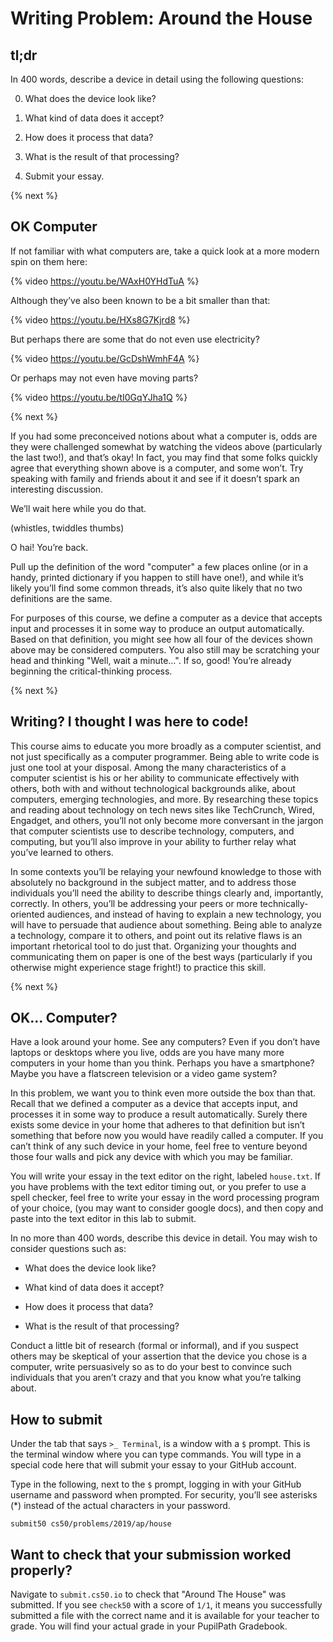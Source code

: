 # Writing Problem: Around the House

## tl;dr

In 400 words, describe a device in detail using the following questions:

0. What does the device look like?

1. What kind of data does it accept?

2. How does it process that data?

3. What is the result of that processing?

4. Submit your essay.

{% next %}

## OK Computer

If not familiar with what computers are, take a quick look at a more modern spin on them here:

{% video https://youtu.be/WAxH0YHdTuA %}

Although they’ve also been known to be a bit smaller than that:

{% video https://youtu.be/HXs8G7Kjrd8 %}

But perhaps there are some that do not even use electricity?

{% video https://youtu.be/GcDshWmhF4A %}

Or perhaps may not even have moving parts?

{% video https://youtu.be/tI0GqYJha1Q %}

{% next %}

If you had some preconceived notions about what a computer is, odds are they were challenged somewhat by watching the videos above (particularly the last two!), and that’s okay! In fact, you may find that some folks quickly agree that everything shown above is a computer, and some won’t. Try speaking with family and friends about it and see if it doesn’t spark an interesting discussion.

We’ll wait here while you do that.

(whistles, twiddles thumbs)

O hai! You’re back.

Pull up the definition of the word "computer" a few places online (or in a handy, printed dictionary if you happen to still have one!), and while it’s likely you’ll find some common threads, it’s also quite likely that no two definitions are the same.

For purposes of this course, we define a computer as a device that accepts input and processes it in some way to produce an output automatically. Based on that definition, you might see how all four of the devices shown above may be considered computers. You also still may be scratching your head and thinking "Well, wait a minute…​". If so, good! You’re already beginning the critical-thinking process.

{% next %}

## Writing? I thought I was here to code!

This course aims to educate you more broadly as a computer scientist, and not just specifically as a computer programmer. Being able to write code is just one tool at your disposal. Among the many characteristics of a computer scientist is his or her ability to communicate effectively with others, both with and without technological backgrounds alike, about computers, emerging technologies, and more. By researching these topics and reading about technology on tech news sites like TechCrunch, Wired, Engadget, and others, you’ll not only become more conversant in the jargon that computer scientists use to describe technology, computers, and computing, but you’ll also improve in your ability to further relay what you’ve learned to others.

In some contexts you’ll be relaying your newfound knowledge to those with absolutely no background in the subject matter, and to address those individuals you’ll need the ability to describe things clearly and, importantly, correctly. In others, you’ll be addressing your peers or more technically-oriented audiences, and instead of having to explain a new technology, you will have to persuade that audience about something. Being able to analyze a technology, compare it to others, and point out its relative flaws is an important rhetorical tool to do just that. Organizing your thoughts and communicating them on paper is one of the best ways (particularly if you otherwise might experience stage fright!) to practice this skill.

{% next %}

## OK… Computer?

Have a look around your home. See any computers? Even if you don’t have laptops or desktops where you live, odds are you have many more computers in your home than you think. Perhaps you have a smartphone? Maybe you have a flatscreen television or a video game system?

In this problem, we want you to think even more outside the box than that. Recall that we defined a computer as a device that accepts input, and processes it in some way to produce a result automatically. Surely there exists some device in your home that adheres to that definition but isn’t something that before now you would have readily called a computer. If you can’t think of any such device in your home, feel free to venture beyond those four walls and pick any device with which you may be familiar.

You will write your essay in the text editor on the right, labeled `house.txt`. If you have problems with the text editor timing out, or you prefer to use a spell checker, feel free to write your essay in the word processing program of your choice,  (you may want to consider google docs), and then copy and paste into the text editor in this lab to submit.

In no more than 400 words, describe this device in detail. You may wish to consider questions such as:

* What does the device look like?

* What kind of data does it accept?

* How does it process that data?

* What is the result of that processing?

Conduct a little bit of research (formal or informal), and if you suspect others may be skeptical of your assertion that the device you chose is a computer, write persuasively so as to do your best to convince such individuals that you aren’t crazy and that you know what you’re talking about.

## How to submit

Under the tab that says `>_ Terminal`, is a window with a `$` prompt. This is the terminal window where you can type commands. You will type in a special code here that will submit your essay to your GitHub account.

Type in the following, next to the `$` prompt, logging in with your GitHub username and password when prompted. For security, you’ll see asterisks (*) instead of the actual characters in your password.

```
submit50 cs50/problems/2019/ap/house
```

## Want to check that your submission worked properly?

Navigate to `submit.cs50.io` to check that "Around The House" was submitted. If you see `check50` with a score of `1/1`, it means you successfully submitted a file with the correct name and it is available for your teacher to grade. You will find your actual grade in your PupilPath Gradebook.

